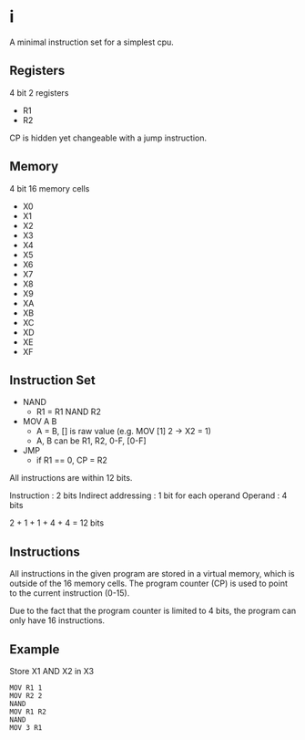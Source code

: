 # i

A minimal instruction set for a simplest cpu.

## Registers

4 bit 2 registers
- R1
- R2

CP is hidden yet changeable with a jump instruction.

## Memory

4 bit 16 memory cells
- X0
- X1
- X2
- X3
- X4
- X5
- X6
- X7
- X8
- X9
- XA
- XB
- XC
- XD
- XE
- XF

## Instruction Set

- NAND
  - R1 = R1 NAND R2
- MOV A B 
  - A = B, [] is raw value (e.g. MOV [1] 2 -> X2 = 1)
  - A, B can be R1, R2, 0-F, [0-F]
- JMP
  - if R1 == 0, CP = R2

All instructions are within 12 bits.

Instruction : 2 bits
Indirect addressing : 1 bit for each operand
Operand : 4 bits

2 + 1 + 1 + 4 + 4 = 12 bits

## Instructions

All instructions in the given program are stored in a virtual memory, which is outside of the 16 memory cells. The program counter (CP) is used to point to the current instruction (0-15).

Due to the fact that the program counter is limited to 4 bits, the program can only have 16 instructions.

## Example

Store X1 AND X2 in X3

```
MOV R1 1
MOV R2 2
NAND
MOV R1 R2
NAND
MOV 3 R1
```

